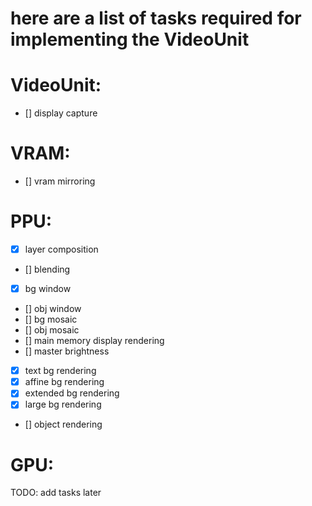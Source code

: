 # here are a list of tasks required for implementing the VideoUnit

# VideoUnit:
- [] display capture

# VRAM:
- [] vram mirroring

# PPU:
- [x] layer composition
- [] blending
- [x] bg window
- [] obj window
- [] bg mosaic
- [] obj mosaic
- [] main memory display rendering
- [] master brightness
- [x] text bg rendering
- [x] affine bg rendering
- [x] extended bg rendering
- [x] large bg rendering
- [] object rendering

# GPU:
TODO: add tasks later